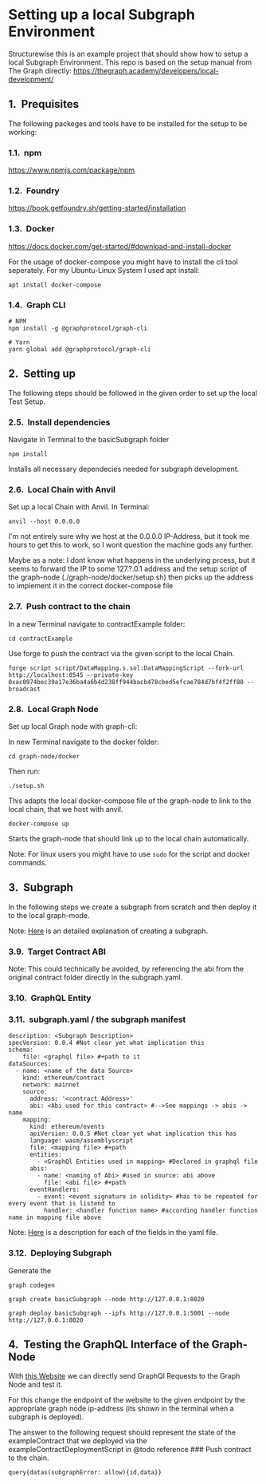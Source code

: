 # Setting up a local Subgraph Environment

Structurewise this is an example project that should show how to setup a local Subgraph Environment.
This repo is based on the setup manual from The Graph directly:
https://thegraph.academy/developers/local-development/

## Prequisites

The following packeges and tools have to be installed for the setup to be working:

### npm

https://www.npmjs.com/package/npm

### Foundry

https://book.getfoundry.sh/getting-started/installation

### Docker
https://docs.docker.com/get-started/#download-and-install-docker

For the usage of docker-compose you might have to install the cli tool seperately. For my Ubuntu-Linux System I used apt install:
```
apt install docker-compose 
```

### Graph CLI
```
# NPM
npm install -g @graphprotocol/graph-cli

# Yarn
yarn global add @graphprotocol/graph-cli
```

## Setting up

The following steps should be followed in the given order to set up the local Test Setup.

### Install dependencies

Navigate in Terminal to the basicSubgraph folder

```
npm install
```

Installs all necessary dependecies needed for subgraph development.

### Local Chain with Anvil

Set up a local Chain with Anvil. In Terminal:

```
anvil --host 0.0.0.0
```

I'm not entirely sure why we host at the 0.0.0.0 IP-Address, but it took me hours to get this to work, so I wont question the machine gods any further.

Maybe as a note: I dont know what happens in the underlying prcess, but it seems to forward the IP to some 127.?.0.1 address and the setup script of the graph-node (./graph-node/docker/setup.sh) then picks up the address to implement it in the correct docker-compose file

### Push contract to the chain

In a new Terminal navigate to contractExample folder:

```
cd contractExample
```

Use forge to push the contract via the given script to the local Chain.

```
forge script script/DataMapping.s.sol:DataMappingScript --fork-url http://localhost:8545 --private-key 0xac0974bec39a17e36ba4a6b4d238ff944bacb478cbed5efcae784d7bf4f2ff80 --broadcast
```

### Local Graph Node

Set up local Graph node with graph-cli:

In new Terminal navigate to the docker folder:

```
cd graph-node/docker
```

Then run:

```
./setup.sh
```

This adapts the local docker-compose file of the graph-node to link to the local chain, that we host with anvil.

```
docker-compose up
```

Starts the graph-node that should link up to the local chain automatically.

Note: For linux users you might have to use ```sudo``` for the script and docker commands.

## Subgraph

In the following steps we create a subgraph from scratch and then deploy it to the local graph-mode.

Note: [Here](https://github.com/graphprotocol/graph-node/blob/master/docs/getting-started.md) is an detailed explanation of creating a subgraph.

### Target Contract ABI

Note: This could technically be avoided, by referencing the abi from the original contract folder directly in the subgraph.yaml.

### GraphQL Entity

### subgraph.yaml / the subgraph manifest

```
description: <Subgraph Description>
specVersion: 0.0.4 #Not clear yet what implication this
schema:
    file: <graphql file> #+path to it
dataSources:
  - name: <name of the data Source>
    kind: ethereum/contract
    network: mainnet
    source:
      address: '<contract Address>'
      abi: <Abi used for this contract> #-->See mappings -> abis -> name
    mapping:
      kind: ethereum/events
      apiVersion: 0.0.5 #Not clear yet what implication this has
      language: wasm/assemblyscript
      file: <mapping file> #+path
      entities:
        - <GraphQl Entities used in mapping> #Declared in graphql file
      abis:
        - name: <naming of Abi> #used in source: abi above
          file: <abi file> #+path
      eventHandlers:
        - event: <event signature in solidity> #has to be repeated for every event that is listend to
          handler: <handler function name> #according handler function name in mapping file above
```
Note: [Here](https://github.com/graphprotocol/graph-node/blob/master/docs/subgraph-manifest.md) is a description for each of  the fields in the yaml file.

### Deploying Subgraph

Generate the 

```
graph codegen
```

```
graph create basicSubgraph --node http://127.0.0.1:8020
```

```
graph deploy basicSubgraph --ipfs http://127.0.0.1:5001 --node http://127.0.0.1:8020
```

## Testing the GraphQL Interface of the Graph-Node

With [this Website](https://lucasconstantino.github.io/graphiql-online/) we can directly send GraphQl Requests to the Graph Node and test it.

For this change the endpoint of the website to the given endpoint by the appropriate graph node ip-address (its shown in the terminal when a subgraph is deployed).  

The answer to the following request should represent the state of the exampleContract that we deployed via the exampleContractDeploymentScript in @todo reference ### Push contract to the chain.

```
query{datas(subgraphError: allow){id,data}}
```

<style>
body { counter-reset: h1counter h2counter h3counter h4counter h5counter h6counter; }

h1 { counter-reset: h2counter; }
h2 { counter-reset: h3counter; }
h3 { counter-reset: h4counter; }
h4 { counter-reset: h5counter; }
h5 { counter-reset: h6counter; }
h6 {}

h2:before {
    counter-increment: h2counter;
    content: counter(h2counter) ".\0000a0\0000a0";
}

h3:before {
    counter-increment: h3counter;
    content: counter(h2counter) "." counter(h3counter) ".\0000a0\0000a0";
}

h4:before {
    counter-increment: h4counter;
    content: counter(h2counter) "." counter(h3counter) "." counter(h4counter) ".\0000a0\0000a0";
}

h5:before {
    counter-increment: h5counter;
    content: counter(h2counter) "." counter(h3counter) "." counter(h4counter) "." counter(h5counter) ".\0000a0\0000a0";
}

h6:before {
    counter-increment: h6counter;
    content: counter(h2counter) "." counter(h3counter) "." counter(h4counter) "." counter(h5counter) "." counter(h6counter) ".\0000a0\0000a0";
}
</style>